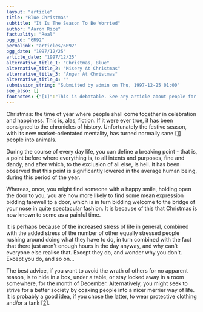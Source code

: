 ```yaml
---
layout: "article"
title: "Blue Christmas"
subtitle: "It Is The Season To Be Worried"
author: "Aaron Rice"
factuality: "Real"
pgg_id: "6R92"
permalink: "articles/6R92"
pgg_date: "1997/12/25"
article_date: "1997/12/25"
alternative_title_1: "Christmas, Blue"
alternative_title_2: "Misery At Christmas"
alternative_title_3: "Anger At Christmas"
alternative_title_4: ""
submission_string: "Submitted by admin on Thu, 1997-12-25 01:00"
see_also: []
footnotes: {"[1]":"This is debatable. See any article about people for details.","[2]":"Or even a tank top, which might reduce your colleagues to fits of laughter."}
---
```

<div>
<p>Christmas: the time of year where people shall come together in celebration and happiness. This is, alas, fiction. If it were ever true, it has been consigned to the chronicles of history. Unfortunately the festive season, with its new market-orientated mentality, has turned normally sane <a href="#footnotes.1" class="footnote-link">[1]</a> people into animals.</p>
<p>During the course of every day life, you can define a breaking point - that is, a point before where everything is, to all intents and purposes, fine and dandy, and after which, to the exclusion of all else, is hell. It has been observed that this point is significantly lowered in the average human being, during this period of the year.</p>
<p>Whereas, once, you might find someone with a happy smile, holding open the door to you, you are now more likely to find some mean expression bidding farewell to a door, which is in turn bidding welcome to the bridge of your nose in quite spectacular fashion. It is because of this that Christmas is now known to some as a painful time.</p>
<p>It is perhaps because of the increased stress of life in general, combined with the added stress of the number of other equally stressed people rushing around doing what they have to do, in turn combined with the fact that there just aren't enough hours in the day anyway, and why can't everyone else realise that. Except they do, and wonder why you don't. Except you do, and so on...</p>
<p>The best advice, if you want to avoid the wrath of others for no apparent reason, is to hide in a box, under a table, or stay locked away in a room somewhere, for the month of December. Alternatively, you might seek to strive for a better society by coaxing people into a nicer merrier way of life. It is probably a good idea, if you chose the latter, to wear protective clothing and/or a tank <a href="#footnotes.2" class="footnote-link">[2]</a>.</p>
</div>

